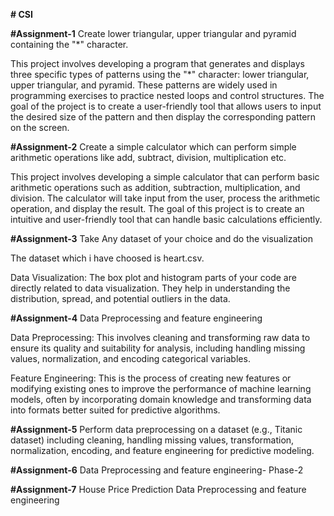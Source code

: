 **# CSI**

**#Assignment-1**
Create lower triangular, upper triangular and pyramid containing the "*" character.

This project involves developing a program that generates and displays three specific types of patterns using the "*" character: lower triangular, upper triangular, and pyramid. These patterns are widely used in programming exercises to practice nested loops and control structures. The goal of the project is to create a user-friendly tool that allows users to input the desired size of the pattern and then display the corresponding pattern on the screen.


**#Assignment-2**
Create a simple calculator which can perform simple arithmetic operations like add, subtract, division, multiplication etc.

This project involves developing a simple calculator that can perform basic arithmetic operations such as addition, subtraction, multiplication, and division. The calculator will take input from the user, process the arithmetic operation, and display the result. The goal of this project is to create an intuitive and user-friendly tool that can handle basic calculations efficiently.


**#Assignment-3**
Take Any dataset of your choice and do the visualization

The dataset which i have choosed is heart.csv.

Data Visualization: The box plot and histogram parts of your code are directly related to data visualization. They help in understanding the distribution, spread, and potential outliers in the data.

**#Assignment-4**
Data Preprocessing and feature engineering

Data Preprocessing: This involves cleaning and transforming raw data to ensure its quality and suitability for analysis, including handling missing values, normalization, and encoding categorical variables.

Feature Engineering: This is the process of creating new features or modifying existing ones to improve the performance of machine learning models, often by incorporating domain knowledge and transforming data into formats better suited for predictive algorithms.

**#Assignment-5**
Perform data preprocessing on a dataset (e.g., Titanic dataset) including cleaning, handling missing values, transformation, normalization, encoding, and feature engineering for predictive modeling.

**#Assignment-6**
Data Preprocessing and feature engineering- Phase-2

**#Assignment-7**
House Price Prediction
Data Preprocessing and feature engineering
